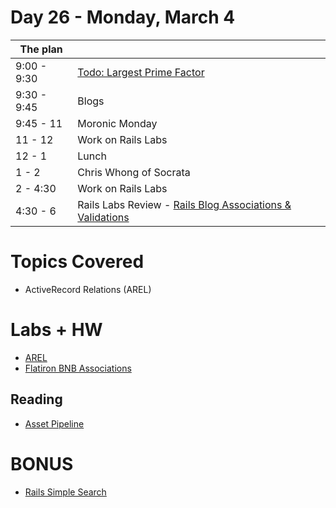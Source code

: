 # Day 26 - Monday, March 4

The plan        |      |
----------------|-------
9:00 - 9:30     | [Todo: Largest Prime Factor](http://learn.co/lessons/3933)
9:30 - 9:45     | Blogs
9:45 - 11       | Moronic Monday
11 - 12         | Work on Rails Labs
12 - 1          | Lunch
1 - 2           | Chris Whong of Socrata
2 - 4:30        | Work on Rails Labs
4:30 - 6        | Rails Labs Review - [Rails Blog Associations & Validations](http://learn.co/lessons/3580)

# Topics Covered

* ActiveRecord Relations (AREL)

# Labs + HW

* [AREL](http://learn.co/lessons/3589)
* [Flatiron BNB Associations](http://learn.co/lessons/3590)

## Reading

* [Asset Pipeline](http://guides.rubyonrails.org/asset_pipeline.html)

# BONUS

* [Rails Simple Search](http://learn.co/lessons/3588)
